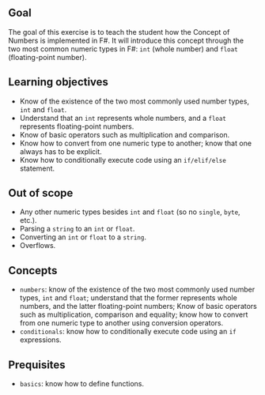 ## Goal

The goal of this exercise is to teach the student how the Concept of Numbers is implemented in F#. It will introduce this concept through the two most common numeric types in F#: `int` (whole number) and `float` (floating-point number).

## Learning objectives

- Know of the existence of the two most commonly used number types, `int` and `float`.
- Understand that an `int` represents whole numbers, and a `float` represents floating-point numbers.
- Know of basic operators such as multiplication and comparison.
- Know how to convert from one numeric type to another; know that one always has to be explicit.
- Know how to conditionally execute code using an `if/elif/else` statement.

## Out of scope

- Any other numeric types besides `int` and `float` (so no `single`, `byte`, etc.).
- Parsing a `string` to an `int` or `float`.
- Converting an `int` or `float` to a `string`.
- Overflows.

## Concepts

- `numbers`: know of the existence of the two most commonly used number types, `int` and `float`; understand that the former represents whole numbers, and the latter floating-point numbers; Know of basic operators such as multiplication, comparison and equality; know how to convert from one numeric type to another using conversion operators.
- `conditionals`: know how to conditionally execute code using an `if` expressions.

## Prequisites

- `basics`: know how to define functions.
